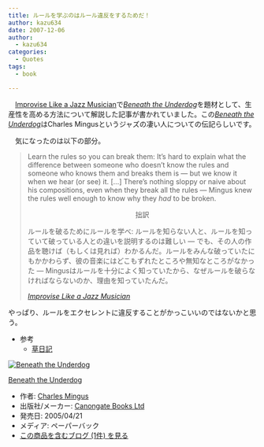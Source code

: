 ```yaml
---
title: ルールを学ぶのはルール違反をするためだ！
author: kazu634
date: 2007-12-06
author:
  - kazu634
categories:
  - Quotes
tags:
  - book

---
```

<div class="section">
<p>
    　<a href="http://www.lifehack.org/articles/productivity/improvise-like-a-jazz-musician.html" onclick="__gaTracker('send', 'event', 'outbound-article', 'http://www.lifehack.org/articles/productivity/improvise-like-a-jazz-musician.html', 'Improvise Like a Jazz Musician');" target="_blank">Improvise Like a Jazz Musician</a>で<i><a href="http://d.hatena.ne.jp/asin/1841955701" onclick="__gaTracker('send', 'event', 'outbound-article', 'http://d.hatena.ne.jp/asin/1841955701', 'Beneath the Underdog');">Beneath the Underdog</a></i>を題材として、生産性を高める方法について解説した記事が書かれていました。この<i><a href="http://d.hatena.ne.jp/asin/1841955701" onclick="__gaTracker('send', 'event', 'outbound-article', 'http://d.hatena.ne.jp/asin/1841955701', 'Beneath the Underdog');">Beneath the Underdog</a></i>はCharles Mingusというジャズの凄い人についての伝記らしいです。
</p>
  
<p>
    　気になったのは以下の部分。
</p>
  
<blockquote title="Page not found - Lifehack" cite="http://www.lifehack.org/articles/productivity/improvise-like-a-jazz-musician.html">
<p>
      Learn the rules so you can break them: It&#8217;s hard to explain what the difference between someone who doesn&#8217;t know the rules and someone who knows them and breaks them is &#8212; but we know it when we hear (or see) it. [&#8230;] There&#8217;s nothing sloppy or naive about his compositions, even when they break all the rules &#8212; Mingus knew the rules well enough to know why they <i>had</i> to be broken.
</p>
    
<p>
<center>
        拙訳
</center>
</p>
    
<p>
      ルールを破るためにルールを学べ: ルールを知らない人と、ルールを知っていて破っている人との違いを説明するのは難しい &#8212; でも、その人の作品を聴けば（もしくは見れば）わかるんだ。ルールをみんな破っていたにもかかわらず、彼の音楽にはどこもずれたところや無知なところがなかった &#8212; Mingusはルールを十分によく知っていたから、なぜルールを破らなければならないのか、理由を知っていたんだ。
</p>
    
<p>
<cite><a href="http://www.lifehack.org/articles/productivity/improvise-like-a-jazz-musician.html" onclick="__gaTracker('send', 'event', 'outbound-article', 'http://www.lifehack.org/articles/productivity/improvise-like-a-jazz-musician.html', 'Improvise Like a Jazz Musician');" target="_blank">Improvise Like a Jazz Musician</a></cite>
</p>
</blockquote>
  
<p>
    やっぱり、ルールをエクセレントに違反することがかっこいいのではないかと思う。
</p>
  
<ul>
<li>
      参考 <ul>
<li>
<a href="http://d.hatena.ne.jp/kusamisusa/20071205/p1" onclick="__gaTracker('send', 'event', 'outbound-article', 'http://d.hatena.ne.jp/kusamisusa/20071205/p1', '草日記');" target="_blank">草日記</a>
</li>
</ul>
</li>
</ul>
  
<div class="hatena-asin-detail">
<a href="http://www.amazon.co.jp/dp/1841955701/?tag=hatena_st1-22&ascsubtag=d-7ibv" onclick="__gaTracker('send', 'event', 'outbound-article', 'http://www.amazon.co.jp/dp/1841955701/?tag=hatena_st1-22&ascsubtag=d-7ibv', '');"><img src="https://images-na.ssl-images-amazon.com/images/I/51A2CFZ96YL._SL160_.jpg" class="hatena-asin-detail-image" alt="Beneath the Underdog" title="Beneath the Underdog" /></a></p> 
    
<div class="hatena-asin-detail-info">
<p class="hatena-asin-detail-title">
<a href="http://www.amazon.co.jp/dp/1841955701/?tag=hatena_st1-22&ascsubtag=d-7ibv" onclick="__gaTracker('send', 'event', 'outbound-article', 'http://www.amazon.co.jp/dp/1841955701/?tag=hatena_st1-22&ascsubtag=d-7ibv', 'Beneath the Underdog');">Beneath the Underdog</a>
</p>
      
<ul>
<li>
<span class="hatena-asin-detail-label">作者:</span> <a href="http://d.hatena.ne.jp/keyword/Charles%20Mingus" onclick="__gaTracker('send', 'event', 'outbound-article', 'http://d.hatena.ne.jp/keyword/Charles%20Mingus', 'Charles Mingus');" class="keyword">Charles Mingus</a>
</li>
<li>
<span class="hatena-asin-detail-label">出版社/メーカー:</span> <a href="http://d.hatena.ne.jp/keyword/Canongate%20Books%20Ltd" onclick="__gaTracker('send', 'event', 'outbound-article', 'http://d.hatena.ne.jp/keyword/Canongate%20Books%20Ltd', 'Canongate Books Ltd');" class="keyword">Canongate Books Ltd</a>
</li>
<li>
<span class="hatena-asin-detail-label">発売日:</span> 2005/04/21
</li>
<li>
<span class="hatena-asin-detail-label">メディア:</span> ペーパーバック
</li>
<li>
<a href="http://d.hatena.ne.jp/asin/1841955701" onclick="__gaTracker('send', 'event', 'outbound-article', 'http://d.hatena.ne.jp/asin/1841955701', 'この商品を含むブログ (1件) を見る');" target="_blank">この商品を含むブログ (1件) を見る</a>
</li>
</ul>
</div>
    
<div class="hatena-asin-detail-foot">
</div>
</div>
</div>
